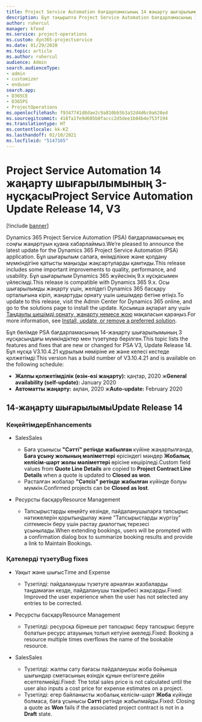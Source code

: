 ```yaml
---
title: Project Service Automation бағдарламасының 14 жаңарту шығарылымы 3-нұсқасындағы жаңалықтар немесе өзгерістер
description: Бұл тақырыпта Project Service Automation бағдарламасының 14-жаңарту шығарылымының 3 нұсқасындағы жаңалықтар туралы ақпарат беріледі.
author: ruhercul
manager: kfend
ms.service: project-operations
ms.custom: dyn365-projectservice
ms.date: 01/29/2020
ms.topic: article
ms.author: ruhercul
audience: Admin
search.audienceType:
- admin
- customizer
- enduser
search.app:
- D365CE
- D365PS
- ProjectOperations
ms.openlocfilehash: f9347741d8dae2c9a810bb5b3a32d4d6c0a628ed
ms.sourcegitcommit: 418fa1fe9d605b8faccc2d5dee1b04b4e753f194
ms.translationtype: HT
ms.contentlocale: kk-KZ
ms.lasthandoff: 02/10/2021
ms.locfileid: "5147165"
---
```

# <a name="project-service-automation-update-release-14-v3"></a><span data-ttu-id="88e4b-103">Project Service Automation 14 жаңарту шығарылымының 3-нұсқасы</span><span class="sxs-lookup"><span data-stu-id="88e4b-103">Project Service Automation Update Release 14, V3</span></span>

[!include [banner](../includes/psa-now-project-operations.md)]

<span data-ttu-id="88e4b-104">Dynamics 365 Project Service Automation (PSA) бағдарламасының ең соңғы жаңартуын қуана хабарлаймыз.</span><span class="sxs-lookup"><span data-stu-id="88e4b-104">We’re pleased to announce the latest update for the Dynamics 365 Project Service Automation (PSA) application.</span></span> <span data-ttu-id="88e4b-105">Бұл шығарылым сапаға, өнімділікке және қолдану мүмкіндігіне қатысты маңызды жақсартуларды қамтиды.</span><span class="sxs-lookup"><span data-stu-id="88e4b-105">This release includes some important improvements to quality, performance, and usability.</span></span> <span data-ttu-id="88e4b-106">Бұл шығарылым Dynamics 365 жүйесінің 9.x нұсқасымен үйлесімді.</span><span class="sxs-lookup"><span data-stu-id="88e4b-106">This release is compatible with Dynamics 365 9.x.</span></span> <span data-ttu-id="88e4b-107">Осы шығарылымды жаңарту үшін, желідегі Dynamics 365 басқару орталығына кіріп, жаңартуды орнату үшін шешімдер бетіне өтіңіз.</span><span class="sxs-lookup"><span data-stu-id="88e4b-107">To update to this release, visit the Admin Center for Dynamics 365 online, and go to the solutions page to install the update.</span></span> <span data-ttu-id="88e4b-108">Қосымша ақпарат алу үшін [Таңдаулы шешімді орнату, жаңарту немесе жою](https://docs.microsoft.com/power-platform/admin/install-remove-preferred-solution) мақаласын қараңыз.</span><span class="sxs-lookup"><span data-stu-id="88e4b-108">For more information, see [Install, update, or remove a preferred solution](https://docs.microsoft.com/power-platform/admin/install-remove-preferred-solution).</span></span>

<span data-ttu-id="88e4b-109">Бұл бөлімде PSA бағдарламасының 14-жаңарту шығарылымының 3 нұсқасындағы мүмкіндіктер мен түзетулер берілген.</span><span class="sxs-lookup"><span data-stu-id="88e4b-109">This topic lists the features and fixes that are new or changed for PSA V3, Update Release 14.</span></span> <span data-ttu-id="88e4b-110">Бұл нұсқа V3.10.4.21 құрылым нөміріне ие және келесі кестеде қолжетімді:</span><span class="sxs-lookup"><span data-stu-id="88e4b-110">This version has a build number of V3.10.4.21 and is available on the following schedule:</span></span>

- <span data-ttu-id="88e4b-111">**Жалпы қолжетімділік (өзін-өзі жаңарту):** қаңтар, 2020 ж</span><span class="sxs-lookup"><span data-stu-id="88e4b-111">**General availability (self-update):** January 2020</span></span>
- <span data-ttu-id="88e4b-112">**Автоматты жаңарту:** ақпан, 2020 ж</span><span class="sxs-lookup"><span data-stu-id="88e4b-112">**Auto-update:** February 2020</span></span>

## <a name="update-release-14"></a><span data-ttu-id="88e4b-113">14-жаңарту шығарылымы</span><span class="sxs-lookup"><span data-stu-id="88e4b-113">Update Release 14</span></span>

### <a name="enhancements"></a><span data-ttu-id="88e4b-114">Кеңейтімдер</span><span class="sxs-lookup"><span data-stu-id="88e4b-114">Enhancements</span></span>

- <span data-ttu-id="88e4b-115">Sales</span><span class="sxs-lookup"><span data-stu-id="88e4b-115">Sales</span></span>

     - <span data-ttu-id="88e4b-116">Баға ұсынысы **"Сәтті" ретінде жабылған** күйіне жаңартылғанда, **Баға ұсыну жолының мәліметтері** өрісіндегі мәндер **Жобалық келісім-шарт жолы мәліметтері** өрісіне көшіріледі.</span><span class="sxs-lookup"><span data-stu-id="88e4b-116">Custom field values from **Quote Line Details** are copied to **Project Contract Line Details** when a quote is updated to **Closed as won**.</span></span>
     - <span data-ttu-id="88e4b-117">Расталған жобалар **"Сәтсіз" ретінде жабылған** күйінде болуы мүмкін.</span><span class="sxs-lookup"><span data-stu-id="88e4b-117">Confirmed projects can be **Closed as lost**.</span></span>

- <span data-ttu-id="88e4b-118">Ресурсты басқару</span><span class="sxs-lookup"><span data-stu-id="88e4b-118">Resource Management</span></span>

     - <span data-ttu-id="88e4b-119">Тапсырыстарды кеңейту кезінде, пайдаланушыларға тапсырыс нәтижелерін қорытындылау және "Тапсырыстарды жүргізу" сілтемесін беру үшін растау диалогтық терезесі ұсынылады.</span><span class="sxs-lookup"><span data-stu-id="88e4b-119">When extending bookings, users will be prompted with a confirmation dialog box to summarize booking results and provide a link to Maintain Bookings.</span></span>


### <a name="bug-fixes"></a><span data-ttu-id="88e4b-120">Қателерді түзету</span><span class="sxs-lookup"><span data-stu-id="88e4b-120">Bug fixes</span></span>

- <span data-ttu-id="88e4b-121">Уақыт және шығыс</span><span class="sxs-lookup"><span data-stu-id="88e4b-121">Time and Expense</span></span>

     - <span data-ttu-id="88e4b-122">Түзетілді: пайдаланушы түзетуге арналған жазбаларды таңдамаған кезде, пайдаланушы тәжірибесі жақсарды.</span><span class="sxs-lookup"><span data-stu-id="88e4b-122">Fixed: Improved the user experience when the user has not selected any entries to be corrected.</span></span>

- <span data-ttu-id="88e4b-123">Ресурсты басқару</span><span class="sxs-lookup"><span data-stu-id="88e4b-123">Resource Management</span></span>

     - <span data-ttu-id="88e4b-124">Түзетілді: ресурсқа бірнеше рет тапсырыс беру тапсырыс беруге болатын ресурс атауының толып кетуіне әкеледі.</span><span class="sxs-lookup"><span data-stu-id="88e4b-124">Fixed: Booking a resource multiple times overflows the name of the bookable resource.</span></span>

- <span data-ttu-id="88e4b-125">Sales</span><span class="sxs-lookup"><span data-stu-id="88e4b-125">Sales</span></span>

     - <span data-ttu-id="88e4b-126">Түзетілді: жалпы сату бағасы пайдаланушы жоба бойынша шығындар сметасының өзіндік құнын енгізгенге дейін есептелмейді.</span><span class="sxs-lookup"><span data-stu-id="88e4b-126">Fixed: The total sales price is not calculated until the user also inputs a cost price for expense estimates on a project.</span></span>
     - <span data-ttu-id="88e4b-127">Түзетілді: егер байланысты жобалық келісім-шарт **Жоба** күйінде болмаса, баға ұсынысы **Сәтті** ретінде жабылмайды.</span><span class="sxs-lookup"><span data-stu-id="88e4b-127">Fixed: Closing a quote as **Won** fails if the associated project contract is not in a **Draft** state.</span></span>

